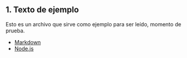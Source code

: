## 1. Texto de ejemplo
Esto es un archivo que sirve como ejemplo para ser leído, momento de prueba.
- [Markdown](https://es.wikipedia.org/wiki/Markdown) 
- [Node.js](https://nodejs.org/)



